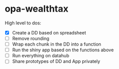 # opa-wealthtax

High level to dos:

- [x] Create a DD based on spreadsheet
- [ ] Remove rounding
- [ ] Wrap each chunk in the DD into a function
- [ ] Run the shiny app based on the functions above
- [ ] Run everything on datahub
- [ ] Share prototypes of DD and App privately
